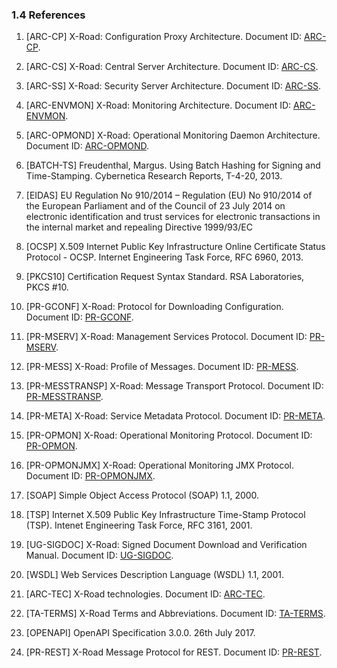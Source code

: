 ### 1.4 References

1.  \[ARC-CP\] X-Road: Configuration Proxy Architecture. Document ID: [ARC-CP](arc-cp_x-road_configuration_proxy_architecture.md).

2.  \[ARC-CS\] X-Road: Central Server Architecture. Document ID: [ARC-CS](arc-cs_x-road_central_server_architecture.md).

3.  \[ARC-SS\] X-Road: Security Server Architecture. Document ID: [ARC-SS](arc-ss_x-road_security_server_architecture.md).

4.  \[ARC-ENVMON\] X-Road: Monitoring Architecture. Document ID: [ARC-ENVMON](../EnvironmentalMonitoring/Monitoring-architecture.md).

5.  \[ARC-OPMOND\] X-Road: Operational Monitoring Daemon Architecture. Document ID: [ARC-OPMOND](../OperationalMonitoring/Architecture/arc-opmond_x-road_operational_monitoring_daemon_architecture_Y-1096-1.md).

6.  \[BATCH-TS\] Freudenthal, Margus. Using Batch Hashing for Signing and Time-Stamping. Cybernetica Research Reports, T-4-20, 2013.

7.  \[EIDAS\] EU Regulation No 910/2014 – Regulation (EU) No 910/2014 of the European Parliament and of the Council of 23 July 2014 on electronic identification and trust services for electronic transactions in the internal market and repealing Directive 1999/93/EC

8.  \[OCSP\] X.509 Internet Public Key Infrastructure Online Certificate Status Protocol - OCSP. Internet Engineering Task Force, RFC 6960, 2013.

9.  \[PKCS10\] Certification Request Syntax Standard. RSA Laboratories, PKCS \#10.

10. \[PR-GCONF\] X-Road: Protocol for Downloading Configuration. Document ID: [PR-GCONF](../Protocols/pr-gconf_x-road_protocol_for_downloading_configuration.md).

11. \[PR-MSERV\] X-Road: Management Services Protocol. Document ID: [PR-MSERV](../Protocols/pr-mserv_x-road_protocol_for_management_services.md).

12.  \[PR-MESS\] X-Road: Profile of Messages. Document ID: [PR-MESS](../Protocols/pr-mess_x-road_message_protocol.md).

13. \[PR-MESSTRANSP\] X-Road: Message Transport Protocol. Document ID: [PR-MESSTRANSP](../Protocols/pr-messtransp_x-road_message_transport_protocol.md).

14. \[PR-META\] X-Road: Service Metadata Protocol. Document ID: [PR-META](../Protocols/pr-meta_x-road_service_metadata_protocol.md).

15. \[PR-OPMON\] X-Road: Operational Monitoring Protocol. Document ID: [PR-OPMON](../OperationalMonitoring/Protocols/pr-opmon_x-road_operational_monitoring_protocol_Y-1096-2.md).

16. \[PR-OPMONJMX\] X-Road: Operational Monitoring JMX Protocol. Document ID: [PR-OPMONJMX](../OperationalMonitoring/Protocols/pr-opmonjmx_x-road_operational_monitoring_jmx_protocol_Y-1096-3.md).

17. \[SOAP\] Simple Object Access Protocol (SOAP) 1.1, 2000.

18. \[TSP\] Internet X.509 Public Key Infrastructure Time-Stamp Protocol (TSP). Intenet Engineering Task Force, RFC 3161, 2001.

19. \[UG-SIGDOC\] X-Road: Signed Document Download and Verification Manual. Document ID: [UG-SIGDOC](../Manuals/ug-sigdoc_x-road_signed_document_download_and_verification_manual.md).

20. \[WSDL\] Web Services Description Language (WSDL) 1.1, 2001.

21. \[ARC-TEC\] X-Road technologies. Document ID: [ARC-TEC](arc-tec_x-road_technologies.md).

22. \[TA-TERMS\] X-Road Terms and Abbreviations. Document ID: [TA-TERMS](../terms_x-road_docs.md).

23. \[OPENAPI\] OpenAPI Specification 3.0.0. 26th July 2017.

24.  \[PR-REST\] X-Road Message Protocol for REST. Document ID: [PR-REST](../Protocols/pr-rest_x-road_message_protocol_for_rest.md).